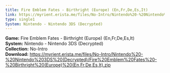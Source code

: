 ```yaml
---
title: Fire Emblem Fates - Birthright (Europe) (En,Fr,De,Es,It)
link: https://myrient.erista.me/files/No-Intro/Nintendo%20-%20Nintendo%203DS%20(Decrypted)/Fire%20Emblem%20Fates%20-%20Birthright%20(Europe)%20(En,Fr,De,Es,It).zip
type: single1
System: Nintendo - Nintendo 3DS (Decrypted)
---
```

<b>Game:</b> Fire Emblem Fates - Birthright (Europe) (En,Fr,De,Es,It)<br>
<b>System:</b> Nintendo - Nintendo 3DS (Decrypted)<br>
<b>Collection:</b> No-Intro<br>
<b>Download:</b> https://myrient.erista.me/files/No-Intro/Nintendo%20-%20Nintendo%203DS%20(Decrypted)/Fire%20Emblem%20Fates%20-%20Birthright%20(Europe)%20(En,Fr,De,Es,It).zip
